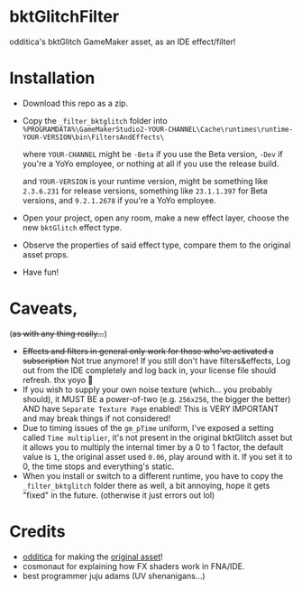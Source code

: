 # bktGlitchFilter
odditica's bktGlitch GameMaker asset, as an IDE effect/filter!

# Installation

- Download this repo as a zip.
- Copy the `_filter_bktglitch` folder into `%PROGRAMDATA%\GameMakerStudio2-YOUR-CHANNEL\Cache\runtimes\runtime-YOUR-VERSION\bin\FiltersAndEffects\`

  where `YOUR-CHANNEL` might be `-Beta` if you use the Beta version, `-Dev` if you're a YoYo employee, or nothing at all if you use the release build.
  
  and `YOUR-VERSION` is your runtime version, might be something like `2.3.6.231` for release versions, something like `23.1.1.397` for Beta versions, and `9.2.1.2678` if you're a YoYo employee.

- Open your project, open any room, make a new effect layer, choose the new `bktGlitch` effect type.
- Observe the properties of said effect type, compare them to the original asset props.
- Have fun!

# Caveats,

(~~as with any thing really...~~)

- ~~Effects and filters in general only work for those who've activated a subscription~~ Not true anymore! If you still don't have filters&effects, Log out from the IDE completely and log back in, your license file should refresh. thx yoyo 💚
- If you wish to supply your own noise texture (which... you probably should), it MUST BE a power-of-two (e.g. `256x256`, the bigger the better) AND have `Separate Texture Page` enabled! This is VERY IMPORTANT and may break things if not considered!
- Due to timing issues of the `gm_pTime` uniform, I've exposed a setting called `Time multiplier`, it's not present in the original bktGlitch asset but it allows you to multiply the internal timer by a 0 to 1 factor, the default value is `1`, the original asset used `0.06`, play around with it. If you set it to 0, the time stops and everything's static.
- When you install or switch to a different runtime, you have to copy the `_filter_bktglitch` folder there as well, a bit annoying, hope it gets "fixed" in the future. (otherwise it just errors out lol)

# Credits

- [odditica](https://odditica.itch.io) for making the [original asset](https://odditica.itch.io/bktglitch)!
- cosmonaut for explaining how FX shaders work in FNA/IDE.
- best programmer juju adams (UV shenanigans...)
